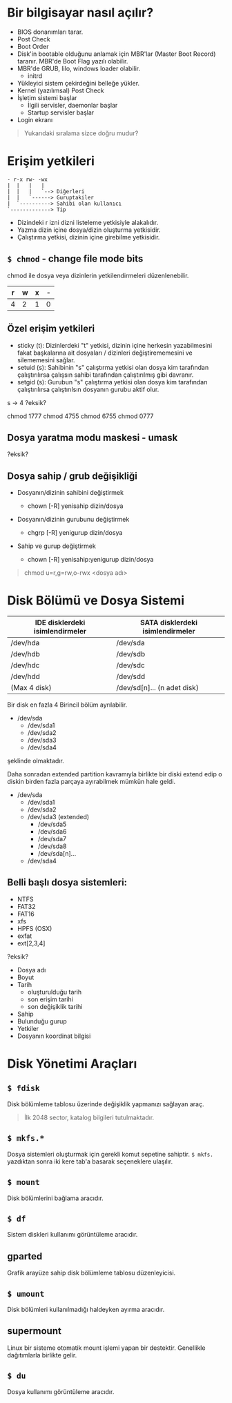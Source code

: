 # Bir bilgisayar nasıl açılır?

- BIOS donanımları tarar.
- Post Check
- Boot Order
- Disk'in bootable olduğunu anlamak için MBR'lar (Master Boot Record) taranır. MBR'de Boot Flag yazılı olabilir.
- MBR'de GRUB, lilo, windows loader olabilir.
  - initrd
- Yükleyici sistem çekirdeğini belleğe yükler.
- Kernel (yazılımsal) Post Check
- İşletim sistemi başlar
  - İlgili servisler, daemonlar başlar
  - Startup servisler başlar
- Login ekranı

> Yukarıdaki sıralama sizce doğru mudur?

# Erişim yetkileri
```
- r-x rw- -wx
|  |   |   |
|  |   |   `--> Diğerleri
|  |   `------> Guruptakiler
|  `----------> Sahibi olan kullanıcı
`-------------> Tip
```

- Dizindeki r izni dizni listeleme yetkisiyle alakalıdır.
- Yazma dizin içine dosya/dizin oluşturma yetkisidir.
- Çalıştırma yetkisi, dizinin içine girebilme yetkisidir.

## `$ chmod` - change file mode bits
chmod ile dosya veya dizinlerin yetkilendirmeleri düzenlenebilir.

| r | w | x | - |
| - | - | - | - |
| 4 | 2 | 1 | 0 |

## Özel erişim yetkileri
- sticky (t): Dizinlerdeki "t" yetkisi, dizinin içine herkesin yazabilmesini fakat başkalarına ait dosyaları / dizinleri değiştirememesini ve silememesini sağlar.
- setuid (s): Sahibinin "s" çalıştırma yetkisi olan dosya kim tarafından çalıştırılırsa çalışsın sahibi tarafından çalıştırılmış gibi davranır.
- setgid (s): Gurubun "s" çalıştırma yetkisi olan dosya kim tarafından çalıştırılırsa çalıştırılsın dosyanın gurubu aktif olur.

s -> 4
?eksik?

chmod 1777
chmod 4755
chmod 6755
chmod 0777

## Dosya yaratma modu maskesi - umask
?eksik?

## Dosya sahip / grub değişikliği
- Dosyanın/dizinin sahibini değiştirmek
  - chown [-R] yenisahip dizin/dosya

- Dosyanın/dizinin gurubunu değiştirmek
  - chgrp [-R] yenigurup dizin/dosya

- Sahip ve gurup değiştirmek
  - chown [-R] yenisahip:yenigurup dizin/dosya

> chmod u=r,g=rw,o-rwx <dosya adı>

# Disk Bölümü ve Dosya Sistemi
| IDE disklerdeki isimlendirmeler | SATA disklerdeki isimlendirmeler |
| - | - |
| /dev/hda | /dev/sda |
| /dev/hdb | /dev/sdb |
| /dev/hdc | /dev/sdc |
| /dev/hdd | /dev/sdd |
| (Max 4 disk) | /dev/sd[n]... (n adet disk) |

Bir disk en fazla 4 Birincil bölüm ayrılabilir.

- /dev/sda
  - /dev/sda1
  - /dev/sda2
  - /dev/sda3
  - /dev/sda4

şeklinde olmaktadır.

Daha sonradan extended partition kavramıyla birlikte bir diski extend edip o diskin birden fazla parçaya ayırabilmek mümkün hale geldi.

- /dev/sda
  - /dev/sda1
  - /dev/sda2
  - /dev/sda3 (extended)
    - /dev/sda5
    - /dev/sda6
    - /dev/sda7
    - /dev/sda8
    - /dev/sda[n]...
  - /dev/sda4

## Belli başlı dosya sistemleri:
- NTFS
- FAT32
- FAT16
- xfs
- HPFS (OSX)
- exfat
- ext[2,3,4]

?eksik?
- Dosya adı
- Boyut
- Tarih
  - oluşturulduğu tarih
  - son erişim tarihi
  - son değişiklik tarihi
- Sahip
- Bulunduğu gurup
- Yetkiler
- Dosyanın koordinat bilgisi

# Disk Yönetimi Araçları
## `$ fdisk`
Disk bölümleme tablosu üzerinde değişiklik yapmanızı sağlayan araç.

> İlk 2048 sector, katalog bilgileri tutulmaktadır.

## `$ mkfs.*`
Dosya sistemleri oluşturmak için gerekli komut sepetine sahiptir. `$ mkfs.` yazdıktan sonra iki kere tab'a basarak seçeneklere ulaşılır.

## `$ mount`
Disk bölümlerini bağlama aracıdır.

## `$ df`
Sistem diskleri kullanımı görüntüleme aracıdır.

## gparted
Grafik arayüze sahip disk bölümleme tablosu düzenleyicisi.

## `$ umount`
Disk bölümleri kullanılmadığı haldeyken ayırma aracıdır.

## supermount
Linux bir sisteme otomatik mount işlemi yapan bir destektir. Genellikle dağıtımlarla birlikte gelir.

## `$ du`
Dosya kullanımı görüntüleme aracıdır.